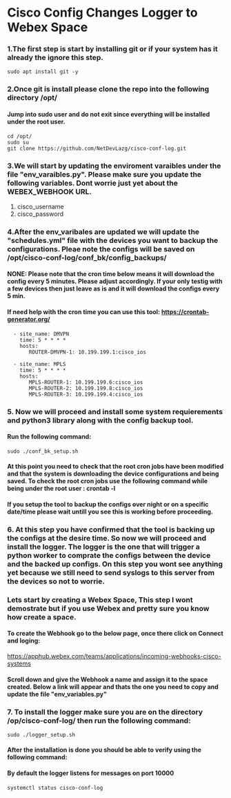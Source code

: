 # Cisco Config Changes Logger to Webex Space


### 1.The first step is start by installing git or if your system has it already the ignore this step.
```
sudo apt install git -y
```

### 2.Once git is install please clone the repo into the following directory /opt/

#### Jump into sudo user and do not exit since everything will be installed under the root user.

```
cd /opt/
sudo su
git clone https://github.com/NetDevLazg/cisco-conf-log.git
```

### 3.We will start by updating the enviroment varaibles under the file "env_varaibles.py". Please make sure you update the following variables. Dont worrie just yet about the WEBEX_WEBHOOK URL.

1. cisco_username
2. cisco_password


### 4.After the env_varibales are updated we will update the "schedules.yml" file with the devices you want to backup the configurations. Pleae note the configs will be saved on /opt/cisco-conf-log/conf_bk/config_backups/

#### NONE: Please note that the cron time below means it will download the config every 5 minutes. Please adjust accordingly. If your only testig with a few devices then just leave as is and it will download the configs every 5 min.

#### If need help with the cron time you can use this tool: https://crontab-generator.org/
```schedules:
  - site_name: DMVPN
    time: 5 * * * *
    hosts:
       ROUTER-DMVPN-1: 10.199.199.1:cisco_ios

  - site_name: MPLS
    time: 5 * * * *
    hosts:
       MPLS-ROUTER-1: 10.199.199.6:cisco_ios
       MPLS-ROUTER-2: 10.199.199.8:cisco_ios
       MPLS-ROUTER-3: 10.199.199.4:cisco_ios
```

### 5. Now we will proceed and install some system requierements and python3 library along with the config backup tool.

#### Run the following command:
```
sudo ./conf_bk_setup.sh
```

#### At this point you need to check that the root cron jobs have been modified and that the system is downloading the device configurations and being saved. To check the root cron jobs use the following command while being under the root user : crontab -l

#### If you setup the tool to backup the configs over night or on a specific date/time please wait untill you see this is working before proceeding.


### 6. At this step you have confirmed that the tool is backing up the configs at the desire time. So now we will proceed and install the logger. The logger is the one that will trigger a python worker to comprate the configs between the device and the backed up configs. On this step you wont see anything yet because we still need to send syslogs to this server from the devices so not to worrie.

### Lets start by creating a Webex Space, This step I wont demostrate but if you use Webex and pretty sure you know how create a space.

#### To create the Webhook go to the below page, once there click on Connect and loging:
https://apphub.webex.com/teams/applications/incoming-webhooks-cisco-systems

#### Scroll down and give the Webhook a name and assign it to the space created. Below a link will appear and thats the one you need to copy and update the file "env_variables.py"

### 7. To install the logger make sure you are on the directory /op/cisco-conf-log/ then run the following command:
```
sudo ./logger_setup.sh
```

#### After the installation is done you should be able to verify using the following command:
#### By default the logger listens for messages on port 10000

```
systemctl status cisco-conf-log
```
